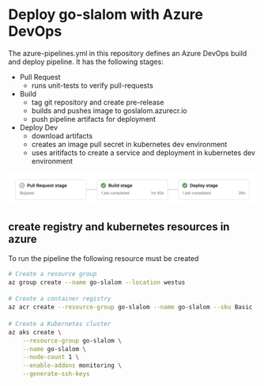 # Deploy go-slalom with Azure DevOps

The azure-pipelines.yml in this repository defines an Azure DevOps build and deploy pipeline. It has the following stages:

- Pull Request
  - runs unit-tests to verify pull-requests
- Build
  - tag git repository and create pre-release
  - builds and pushes image to goslalom.azurecr.io
  - push pipeline artifacts for deployment
- Deploy Dev
  - download artifacts
  - creates an image pull secret in kubernetes dev environment
  - uses aritifacts to create a service and deployment in kubernetes dev environment

![azure pipeline](screens/azure-pipeline.png)

## create registry and kubernetes resources in azure

To run the pipeline the following resource must be created

```bash
# Create a resource group
az group create --name go-slalom --location westus

# Create a container registry
az acr create --resource-group go-slalom --name go-slalom --sku Basic

# Create a Kubernetes cluster
az aks create \
    --resource-group go-slalom \
    --name go-slalom \
    --node-count 1 \
    --enable-addons monitoring \
    --generate-ssh-keys
```